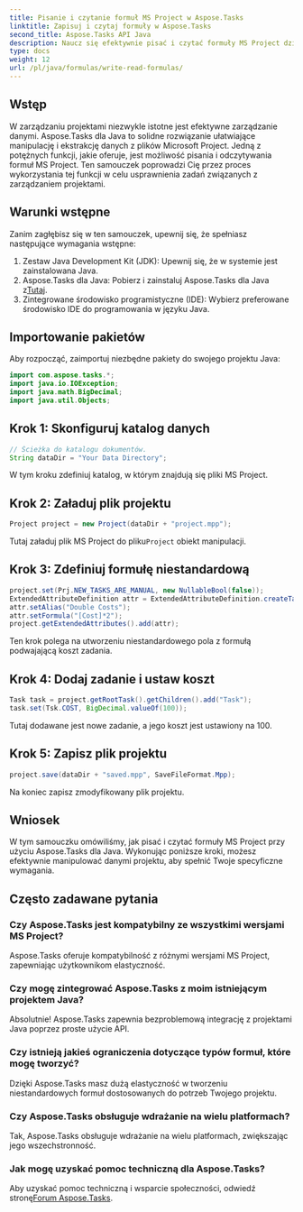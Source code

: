 ```yaml
---
title: Pisanie i czytanie formuł MS Project w Aspose.Tasks
linktitle: Zapisuj i czytaj formuły w Aspose.Tasks
second_title: Aspose.Tasks API Java
description: Naucz się efektywnie pisać i czytać formuły MS Project dzięki Aspose.Tasks dla Java. Zwiększ swoje umiejętności zarządzania projektami.
type: docs
weight: 12
url: /pl/java/formulas/write-read-formulas/
---
```

## Wstęp
W zarządzaniu projektami niezwykle istotne jest efektywne zarządzanie danymi. Aspose.Tasks dla Java to solidne rozwiązanie ułatwiające manipulację i ekstrakcję danych z plików Microsoft Project. Jedną z potężnych funkcji, jakie oferuje, jest możliwość pisania i odczytywania formuł MS Project. Ten samouczek poprowadzi Cię przez proces wykorzystania tej funkcji w celu usprawnienia zadań związanych z zarządzaniem projektami.
## Warunki wstępne
Zanim zagłębisz się w ten samouczek, upewnij się, że spełniasz następujące wymagania wstępne:
1. Zestaw Java Development Kit (JDK): Upewnij się, że w systemie jest zainstalowana Java.
2.  Aspose.Tasks dla Java: Pobierz i zainstaluj Aspose.Tasks dla Java z[Tutaj](https://releases.aspose.com/tasks/java/).
3. Zintegrowane środowisko programistyczne (IDE): Wybierz preferowane środowisko IDE do programowania w języku Java.

## Importowanie pakietów
Aby rozpocząć, zaimportuj niezbędne pakiety do swojego projektu Java:
```java
import com.aspose.tasks.*;
import java.io.IOException;
import java.math.BigDecimal;
import java.util.Objects;
```

## Krok 1: Skonfiguruj katalog danych
```java
// Ścieżka do katalogu dokumentów.
String dataDir = "Your Data Directory";
```
W tym kroku zdefiniuj katalog, w którym znajdują się pliki MS Project.
## Krok 2: Załaduj plik projektu
```java
Project project = new Project(dataDir + "project.mpp");
```
Tutaj załaduj plik MS Project do pliku`Project` obiekt manipulacji.
## Krok 3: Zdefiniuj formułę niestandardową
```java
project.set(Prj.NEW_TASKS_ARE_MANUAL, new NullableBool(false));
ExtendedAttributeDefinition attr = ExtendedAttributeDefinition.createTaskDefinition(CustomFieldType.Text, ExtendedAttributeTask.Text1, "Custom");
attr.setAlias("Double Costs");
attr.setFormula("[Cost]*2");
project.getExtendedAttributes().add(attr);
```
Ten krok polega na utworzeniu niestandardowego pola z formułą podwajającą koszt zadania.
## Krok 4: Dodaj zadanie i ustaw koszt
```java
Task task = project.getRootTask().getChildren().add("Task");
task.set(Tsk.COST, BigDecimal.valueOf(100));
```
Tutaj dodawane jest nowe zadanie, a jego koszt jest ustawiony na 100.
## Krok 5: Zapisz plik projektu
```java
project.save(dataDir + "saved.mpp", SaveFileFormat.Mpp);
```
Na koniec zapisz zmodyfikowany plik projektu.

## Wniosek
W tym samouczku omówiliśmy, jak pisać i czytać formuły MS Project przy użyciu Aspose.Tasks dla Java. Wykonując poniższe kroki, możesz efektywnie manipulować danymi projektu, aby spełnić Twoje specyficzne wymagania.
## Często zadawane pytania
### Czy Aspose.Tasks jest kompatybilny ze wszystkimi wersjami MS Project?
Aspose.Tasks oferuje kompatybilność z różnymi wersjami MS Project, zapewniając użytkownikom elastyczność.
### Czy mogę zintegrować Aspose.Tasks z moim istniejącym projektem Java?
Absolutnie! Aspose.Tasks zapewnia bezproblemową integrację z projektami Java poprzez proste użycie API.
### Czy istnieją jakieś ograniczenia dotyczące typów formuł, które mogę tworzyć?
Dzięki Aspose.Tasks masz dużą elastyczność w tworzeniu niestandardowych formuł dostosowanych do potrzeb Twojego projektu.
### Czy Aspose.Tasks obsługuje wdrażanie na wielu platformach?
Tak, Aspose.Tasks obsługuje wdrażanie na wielu platformach, zwiększając jego wszechstronność.
### Jak mogę uzyskać pomoc techniczną dla Aspose.Tasks?
 Aby uzyskać pomoc techniczną i wsparcie społeczności, odwiedź stronę[Forum Aspose.Tasks](https://forum.aspose.com/c/tasks/15).